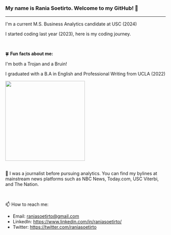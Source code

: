 ### My name is Rania Soetirto. Welcome to my GitHub! 👋
---
I'm a current M.S. Business Analytics candidate at USC (2024)

I started coding last year (2023), here is my coding journey. 

<br>

🍀 **Fun facts about me:**

I'm both a Trojan and a Bruin!

I graduated with a B.A in English and Professional Writing from UCLA (2022)

<img src="https://github.com/rsoetirto/rsoetirto/assets/109045573/174c6d01-e2da-4819-8418-5c588d61a041" width="250" heigh="400" />
</br>
<br> 

💬 I was a journalist before pursuing analytics. You can find my bylines at mainstream news platforms such as NBC News, Today.com, USC Viterbi, and The Nation.

<br> 

📫 How to reach me: 
* Email: raniasoetirto@gmail.com
* LinkedIn: https://www.linkedin.com/in/raniasoetirto/
* Twitter: https://twitter.com/raniasoetirto

<!--
**rsoetirto/rsoetirto** is a ✨ _special_ ✨ repository because its `README.md` (this file) appears on your GitHub profile.

Here are some ideas to get you started:

- 🔭 I’m currently working on ...
- 🌱 I’m currently learning ...
- 👯 I’m looking to collaborate on ...
- 🤔 I’m looking for help with ...
- 💬 Ask me about ...
- 📫 How to reach me: ...
- 😄 Pronouns: ...
- ⚡ Fun fact: ...
-->
